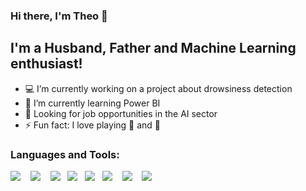 ### Hi there, I'm Theo 👋 

## I'm a Husband, Father and Machine Learning enthusiast!

- 💻 I’m currently working on a project about drowsiness detection
- 🌱 I’m currently learning Power BI
- 💼 Looking for job opportunities in the AI sector 
- ⚡ Fun fact: I love playing 🎹 and 🚴  

### Languages and Tools:
<p align="left">
   <img src="https://img.shields.io/badge/-Python-0a2463?logo=python&logoColor=white&style=for-the-badge" />&nbsp;&nbsp;&nbsp;
   <img src="https://img.shields.io/badge/-Numpy-0a2463?logo=numpy&logoColor=white&style=for-the-badge" />&nbsp;&nbsp;&nbsp;
   <img src="https://img.shields.io/badge/-Pandas-0a2463?logo=pandas&logoColor=white&style=for-the-badge" />&nbsp;&nbsp;
   <img src="https://img.shields.io/badge/-Matplotlib-0a2463?logo=matplotlib&logoColor=white&style=for-the-badge" />&nbsp;&nbsp;
   <img src="https://img.shields.io/badge/-Seaborn-0a2463?logo=matplotlib&logoColor=white&style=for-the-badge" />&nbsp;&nbsp;
   <img src="https://img.shields.io/badge/-Sklearn-0a2463?logo=scikit-learn&logoColor=white&style=for-the-badge" />&nbsp;&nbsp;&nbsp;
   <img src="https://img.shields.io/badge/-Pytorch-0a2463?logo=pytorch&logoColor=white&style=for-the-badge" />&nbsp;&nbsp;&nbsp;
   <img src="https://img.shields.io/badge/-OpenCV-0a2463?logo=OpenCV&logoColor=white&style=for-the-badge" />&nbsp;&nbsp;&nbsp;
</p>


          
          
          

